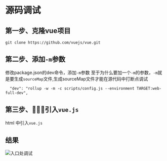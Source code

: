 # 源码调试

## 第一步、克隆vue项目

`git clone https://github.com/vuejs/vue.git`

## 第二步、添加`-m`参数
修改package.json的dev命令，添加`-m`参数
至于为什么要加一个`-m`的参数，`-m`就是要生成`sourceMap`文件,生成sourceMap文件才能在源代码中打断点调试

```code
  "dev": "rollup -w -m -c scripts/config.js --environment TARGET:web-full-dev",
```

## 第三步、引入`vue.js`
html 中引入`vue.js`

## 结果
![入口处调试](https://user-gold-cdn.xitu.io/2020/2/28/1708c1f586e98bab?w=1672&h=1112&f=png&s=212354)